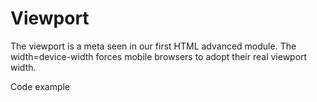# **Viewport**
The viewport is a meta seen in our first HTML advanced module. The width=device-width forces mobile browsers to adopt their real viewport width.

Code example
<head>
  <meta name="viewport" content="width=device-width, initial-scale=1, viewport-fit=cover">
</head>